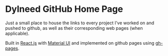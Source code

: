 # Dylneed GitHub Home Page

Just a small place to house the links to every project I've worked on and pushed to github, as well as their corresponding web pages (when applicable).

Built in [React.js](https://reactjs.org/) with [Material UI](https://mui.com/) and implemented on github pages using [gh-pages](https://www.npmjs.com/package/gh-pages).
